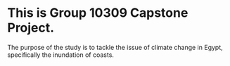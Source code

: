 # This is Group 10309 Capstone Project.

The purpose of the study is to tackle the issue of climate change in Egypt, specifically the inundation of coasts.
